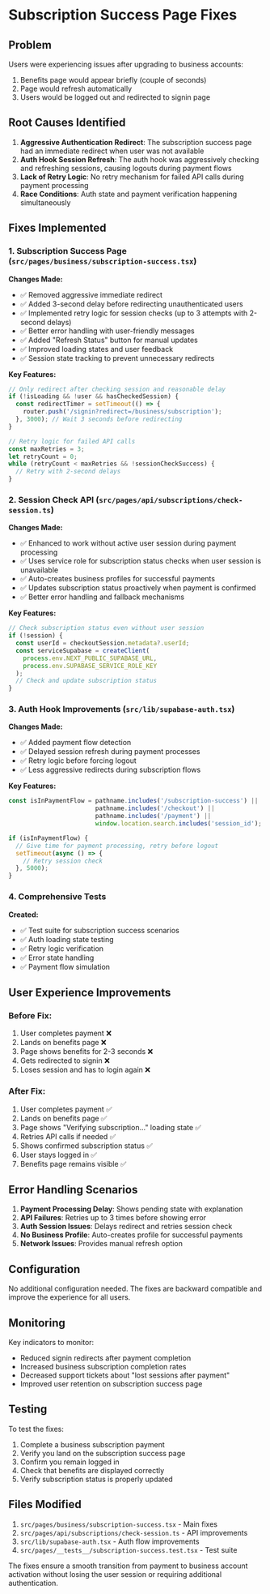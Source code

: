 # Subscription Success Page Fixes

## Problem

Users were experiencing issues after upgrading to business accounts:
1. Benefits page would appear briefly (couple of seconds)
2. Page would refresh automatically
3. Users would be logged out and redirected to signin page

## Root Causes Identified

1. **Aggressive Authentication Redirect**: The subscription success page had an immediate redirect when user was not available
2. **Auth Hook Session Refresh**: The auth hook was aggressively checking and refreshing sessions, causing logouts during payment flows
3. **Lack of Retry Logic**: No retry mechanism for failed API calls during payment processing
4. **Race Conditions**: Auth state and payment verification happening simultaneously

## Fixes Implemented

### 1. Subscription Success Page (`src/pages/business/subscription-success.tsx`)

**Changes Made:**
- ✅ Removed aggressive immediate redirect
- ✅ Added 3-second delay before redirecting unauthenticated users
- ✅ Implemented retry logic for session checks (up to 3 attempts with 2-second delays)
- ✅ Better error handling with user-friendly messages
- ✅ Added "Refresh Status" button for manual updates
- ✅ Improved loading states and user feedback
- ✅ Session state tracking to prevent unnecessary redirects

**Key Features:**
```typescript
// Only redirect after checking session and reasonable delay
if (!isLoading && !user && hasCheckedSession) {
  const redirectTimer = setTimeout(() => {
    router.push('/signin?redirect=/business/subscription');
  }, 3000); // Wait 3 seconds before redirecting
}

// Retry logic for failed API calls
const maxRetries = 3;
let retryCount = 0;
while (retryCount < maxRetries && !sessionCheckSuccess) {
  // Retry with 2-second delays
}
```

### 2. Session Check API (`src/pages/api/subscriptions/check-session.ts`)

**Changes Made:**
- ✅ Enhanced to work without active user session during payment processing
- ✅ Uses service role for subscription status checks when user session is unavailable
- ✅ Auto-creates business profiles for successful payments
- ✅ Updates subscription status proactively when payment is confirmed
- ✅ Better error handling and fallback mechanisms

**Key Features:**
```typescript
// Check subscription status even without user session
if (!session) {
  const userId = checkoutSession.metadata?.userId;
  const serviceSupabase = createClient(
    process.env.NEXT_PUBLIC_SUPABASE_URL,
    process.env.SUPABASE_SERVICE_ROLE_KEY
  );
  // Check and update subscription status
}
```

### 3. Auth Hook Improvements (`src/lib/supabase-auth.tsx`)

**Changes Made:**
- ✅ Added payment flow detection
- ✅ Delayed session refresh during payment processes
- ✅ Retry logic before forcing logout
- ✅ Less aggressive redirects during subscription flows

**Key Features:**
```typescript
const isInPaymentFlow = pathname.includes('/subscription-success') ||
                        pathname.includes('/checkout') ||
                        pathname.includes('/payment') ||
                        window.location.search.includes('session_id');

if (isInPaymentFlow) {
  // Give time for payment processing, retry before logout
  setTimeout(async () => {
    // Retry session check
  }, 5000);
}
```

### 4. Comprehensive Tests

**Created:**
- ✅ Test suite for subscription success scenarios
- ✅ Auth loading state testing
- ✅ Retry logic verification
- ✅ Error state handling
- ✅ Payment flow simulation

## User Experience Improvements

### Before Fix:
1. User completes payment ❌
2. Lands on benefits page ❌
3. Page shows benefits for 2-3 seconds ❌
4. Gets redirected to signin ❌
5. Loses session and has to login again ❌

### After Fix:
1. User completes payment ✅
2. Lands on benefits page ✅
3. Page shows "Verifying subscription..." loading state ✅
4. Retries API calls if needed ✅
5. Shows confirmed subscription status ✅
6. User stays logged in ✅
7. Benefits page remains visible ✅

## Error Handling Scenarios

1. **Payment Processing Delay**: Shows pending state with explanation
2. **API Failures**: Retries up to 3 times before showing error
3. **Auth Session Issues**: Delays redirect and retries session check
4. **No Business Profile**: Auto-creates profile for successful payments
5. **Network Issues**: Provides manual refresh option

## Configuration

No additional configuration needed. The fixes are backward compatible and improve the experience for all users.

## Monitoring

Key indicators to monitor:
- Reduced signin redirects after payment completion
- Increased business subscription completion rates
- Decreased support tickets about "lost sessions after payment"
- Improved user retention on subscription success page

## Testing

To test the fixes:
1. Complete a business subscription payment
2. Verify you land on the subscription success page
3. Confirm you remain logged in
4. Check that benefits are displayed correctly
5. Verify subscription status is properly updated

## Files Modified

1. `src/pages/business/subscription-success.tsx` - Main fixes
2. `src/pages/api/subscriptions/check-session.ts` - API improvements
3. `src/lib/supabase-auth.tsx` - Auth flow improvements
4. `src/pages/__tests__/subscription-success.test.tsx` - Test suite

The fixes ensure a smooth transition from payment to business account activation without losing the user session or requiring additional authentication.